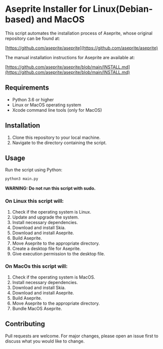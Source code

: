 # Aseprite Installer for Linux(Debian-based) and MacOS

This script automates the installation process of Aseprite, whose original repository can be found at:

[https://github.com/aseprite/aseprite](https://github.com/aseprite/aseprite)

The manual installation instructions for Aseprite are available at:

[https://github.com/aseprite/aseprite/blob/main/INSTALL.md](https://github.com/aseprite/aseprite/blob/main/INSTALL.md)

## Requirements

- Python 3.6 or higher
- Linux or MacOS operating system
- Xcode command line tools (only for MacOS)

## Installation

1. Clone this repository to your local machine.
2. Navigate to the directory containing the script.

## Usage

Run the script using Python:

```bash
python3 main.py
```

**WARNING: Do not run this script with sudo.**

### On Linux this script will:
  1. Check if the operating system is Linux. 
  2. Update and upgrade the system.
  3. Install necessary dependencies. 
  4. Download and install Skia. 
  5. Download and install Aseprite. 
  6. Build Aseprite. 
  7. Move Aseprite to the appropriate directory. 
  8. Create a desktop file for Aseprite. 
  9. Give execution permission to the desktop file. 

### On MacOs this script will:
  1. Check if the operating system is MacOS.
  2. Install necessary dependencies.
  3. Download and install Skia.
  4. Download and install Aseprite.
  5. Build Aseprite.
  6. Move Aseprite to the appropriate directory.
  7. Bundle MacOS Aseprite.

## Contributing
Pull requests are welcome. For major changes, please open an issue first to discuss what you would like to change.